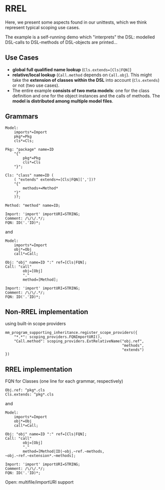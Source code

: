 # RREL

Here, we present some aspects found in our unittests, which we
think represent typical scoping use cases.

The example is a self-running demo which "interprets" the DSL:
modelled DSL-calls to DSL-methods of DSL-objects are printed...

## Use Cases

 * **global full qualified name lookup** (`Cls.extends=[Cls|FQN]`)
 * **relative/local lookup** (`Call.method` depends on `Call.obj`).
   This might take the **extension of classes within the DSL**
   into account (`Cls.extends`) or not (two use cases).
 * The entire example **consists of two meta models**: one 
   for the class definition and one for the object instances
   and the calls of methods. The **model is distributed among 
   multiple model files**.

## Grammars 

    Model: 
        imports*=Import
        pkg*=Pkg 
        cls*=Cls;
    
    Pkg: "package" name=ID
        "{"
            pkg*=Pkg
            cls*=Cls
        "}";
    
    Cls: "class" name=ID (
        ( "extends" extends+=[Cls|FQN][','])?
        "{"
            methods+=Method*
        "}"
        )?;
    
    Method: "method" name=ID;
    
    Import: 'import' importURI=STRING;
    Comment: /\/\/.*/;
    FQN: ID('.'ID)*;

and

    Model:
        imports*=Import
        obj*=Obj
        call*=Call;
    
    Obj: "obj" name=ID ":" ref=[Cls|FQN];
    Call: "call"
            obj=[Obj] 
            "."
            method=[Method];
    
    Import: 'import' importURI=STRING;
    Comment: /\/\/.*/;    
    FQN: ID('.'ID)*;

## Non-RREL implementation

using built-in scope providers

    mm_program_supporting_inheritance.register_scope_providers({
        "*.*": scoping_providers.FQNImportURI(),
        "Call.method": scoping_providers.ExtRelativeName("obj.ref",
                                                         "methods",
                                                         "extends")
    })


## RREL implementation

FQN for Classes (one line for each grammar, respectively)
    
    Obj.ref: ^pkg*.cls
    Cls.extends: ^pkg*.cls
 
 and

    Model:
        imports*=Import
        obj*=Obj
        call*=Call;
    
    Obj: "obj" name=ID ":" ref=[Cls|FQN];
    Call: "call"
            obj=[Obj] 
            "."
            method=[Method|ID|~obj.~ref.~methods, ~obj.~ref.~extension*.~methods];
    
    Import: 'import' importURI=STRING;
    Comment: /\/\/.*/;    
    FQN: ID('.'ID)*;

Open: multifile/importURI support
